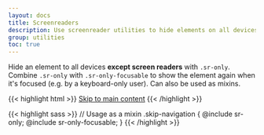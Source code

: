 ```yaml
---
layout: docs
title: Screenreaders
description: Use screenreader utilities to hide elements on all devices except screen readers.
group: utilities
toc: true
---
```


Hide an element to all devices **except screen readers** with `.sr-only`. Combine `.sr-only` with `.sr-only-focusable` to show the element again when it's focused (e.g. by a keyboard-only user). Can also be used as mixins.

{{< highlight html >}}
<a class="sr-only sr-only-focusable" href="#content">Skip to main content</a>
{{< /highlight >}}

{{< highlight sass >}}
// Usage as a mixin
.skip-navigation {
  @include sr-only;
  @include sr-only-focusable;
}
{{< /highlight >}}
